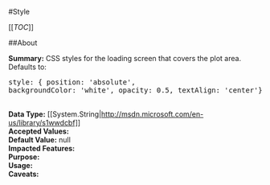 #Style

[[_TOC_]]

##About

**Summary:**  CSS styles for the loading screen that covers the plot area. Defaults to:<pre>style: { position: 'absolute', backgroundColor: 'white', opacity: 0.5, textAlign: 'center'}</pre>  
**Data Type:** [[System.String|http://msdn.microsoft.com/en-us/library/s1wwdcbf]]  
**Accepted Values:**   
**Default Value:** null  
**Impacted Features:**   
**Purpose:**   
**Usage:**   
**Caveats:**   

